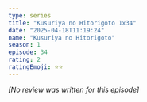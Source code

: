 ```yaml
---
type: series
title: "Kusuriya no Hitorigoto 1x34"
date: "2025-04-18T11:19:24"
name: "Kusuriya no Hitorigoto"
season: 1
episode: 34
rating: 2
ratingEmoji: ⭐️⭐️
---
```


*[No review was written for this episode]*
